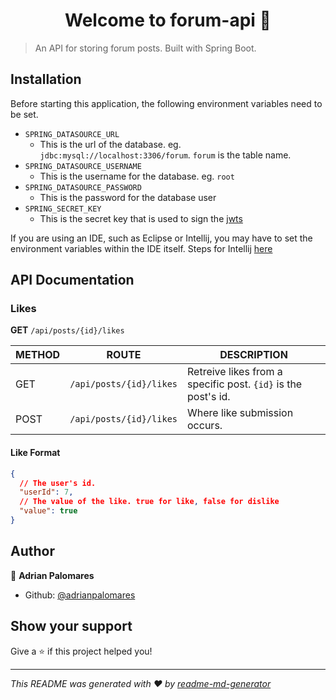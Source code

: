 <h1 align="center">Welcome to forum-api 👋</h1>
<p>
</p>

> An API for storing forum posts. Built with Spring Boot.

## Installation

Before starting this application, the following environment variables need to be set.

- `SPRING_DATASOURCE_URL`
    - This is the url of the database. eg. `jdbc:mysql://localhost:3306/forum`. `forum` is the table name.
- `SPRING_DATASOURCE_USERNAME`
    - This is the username for the database. eg. `root`
- `SPRING_DATASOURCE_PASSWORD`
    - This is the password for the database user
- `SPRING_SECRET_KEY`
    - This is the secret key that is used to sign the [jwts](https://jwt.io/introduction)

If you are using an IDE, such as Eclipse or Intellij, you may have to set the environment variables within the IDE
itself. Steps for
Intellij [here](https://www.jetbrains.com/help/objc/add-environment-variables-and-program-arguments.html#add-environment-variables)

## API Documentation

### Likes

**GET** `/api/posts/{id}/likes`

| METHOD      | ROUTE       | DESCRIPTION |
| ----------- | ----------- | ----------- |
| GET      | `/api/posts/{id}/likes`      | Retreive likes from a specific post. `{id}` is the post's id.
| POST   | `/api/posts/{id}/likes`       |  Where like submission occurs.

#### Like Format

```json
{
  // The user's id.
  "userId": 7,
  // The value of the like. true for like, false for dislike
  "value": true
}
```

## Author

👤 **Adrian Palomares**

* Github: [@adrianpalomares](https://github.com/adrianpalomares)

## Show your support

Give a ⭐️ if this project helped you!

***
_This README was generated with ❤️ by [readme-md-generator](https://github.com/kefranabg/readme-md-generator)_
